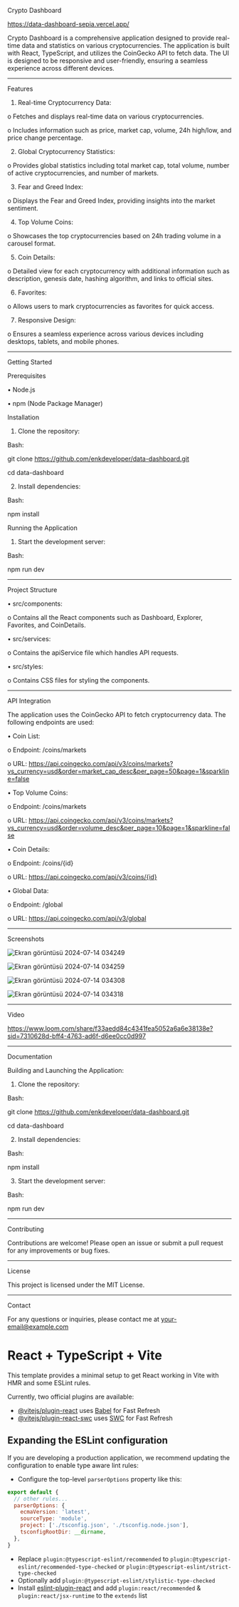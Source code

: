 Crypto Dashboard

https://data-dashboard-sepia.vercel.app/

Crypto Dashboard is a comprehensive application designed to provide real-time data and statistics on various cryptocurrencies. The application is built with React, TypeScript, and utilizes the CoinGecko API to fetch data. The UI is designed to be responsive and user-friendly, ensuring a seamless experience across different devices.

________________________________________


Features


1.	Real-time Cryptocurrency Data:

o	Fetches and displays real-time data on various cryptocurrencies.

o	Includes information such as price, market cap, volume, 24h high/low, and price change percentage.


2.	Global Cryptocurrency Statistics:

o	Provides global statistics including total market cap, total volume, number of active cryptocurrencies, and number of markets.


3.	Fear and Greed Index:

o	Displays the Fear and Greed Index, providing insights into the market sentiment.


4.	Top Volume Coins:

o	Showcases the top cryptocurrencies based on 24h trading volume in a carousel format.


5.	Coin Details:

o	Detailed view for each cryptocurrency with additional information such as description, genesis date, hashing algorithm, and links to official sites.


6.	Favorites:

o	Allows users to mark cryptocurrencies as favorites for quick access.


7.	Responsive Design:

o	Ensures a seamless experience across various devices including desktops, tablets, and mobile phones.
________________________________________


Getting Started


Prerequisites

•	Node.js

•	npm (Node Package Manager)


Installation


1.	Clone the repository:

Bash:

git clone https://github.com/enkdeveloper/data-dashboard.git

cd data-dashboard


2.	Install dependencies:


Bash:

npm install

Running the Application


1.	Start the development server:

Bash:

npm run dev
________________________________________


Project Structure

•	src/components:

o	Contains all the React components such as Dashboard, Explorer, Favorites, and CoinDetails.

•	src/services:

o	Contains the apiService file which handles API requests.

•	src/styles:

o	Contains CSS files for styling the components.
________________________________________


API Integration


The application uses the CoinGecko API to fetch cryptocurrency data. The following endpoints are used:

•	Coin List:

o	Endpoint: /coins/markets

o	URL: https://api.coingecko.com/api/v3/coins/markets?vs_currency=usd&order=market_cap_desc&per_page=50&page=1&sparkline=false

•	Top Volume Coins:

o	Endpoint: /coins/markets

o	URL: https://api.coingecko.com/api/v3/coins/markets?vs_currency=usd&order=volume_desc&per_page=10&page=1&sparkline=false

•	Coin Details:

o	Endpoint: /coins/{id}

o	URL: https://api.coingecko.com/api/v3/coins/{id}

•	Global Data:

o	Endpoint: /global

o	URL: https://api.coingecko.com/api/v3/global

________________________________________


Screenshots

![Ekran görüntüsü 2024-07-14 034249](https://github.com/user-attachments/assets/121f4b9f-3dd8-498e-b986-7489df05cd05)

![Ekran görüntüsü 2024-07-14 034259](https://github.com/user-attachments/assets/6bdfb59f-508c-4d53-9291-89aeb4915e35)

![Ekran görüntüsü 2024-07-14 034308](https://github.com/user-attachments/assets/ecff9818-c77f-4ae0-b526-c45575f21e0f)

![Ekran görüntüsü 2024-07-14 034318](https://github.com/user-attachments/assets/4f5f24c0-8aca-4d4e-bfb9-a6cb13072ef8)


________________________________________


Video 

https://www.loom.com/share/f33aedd84c4341fea5052a6a6e38138e?sid=7310628d-bff4-4763-ad6f-d6ee0cc0d997


____________________________________


Documentation

Building and Launching the Application:

1.	Clone the repository:

Bash:

git clone https://github.com/enkdeveloper/data-dashboard.git

cd data-dashboard


2.	Install dependencies:

Bash:

npm install


3.	Start the development server:

Bash:

npm run dev

________________________________________


Contributing

Contributions are welcome! Please open an issue or submit a pull request for any improvements or bug fixes.

________________________________________


License

This project is licensed under the MIT License.

________________________________________


Contact


For any questions or inquiries, please contact me at your-email@example.com



# React + TypeScript + Vite

This template provides a minimal setup to get React working in Vite with HMR and some ESLint rules.

Currently, two official plugins are available:

- [@vitejs/plugin-react](https://github.com/vitejs/vite-plugin-react/blob/main/packages/plugin-react/README.md) uses [Babel](https://babeljs.io/) for Fast Refresh
- [@vitejs/plugin-react-swc](https://github.com/vitejs/vite-plugin-react-swc) uses [SWC](https://swc.rs/) for Fast Refresh

## Expanding the ESLint configuration

If you are developing a production application, we recommend updating the configuration to enable type aware lint rules:

- Configure the top-level `parserOptions` property like this:

```js
export default {
  // other rules...
  parserOptions: {
    ecmaVersion: 'latest',
    sourceType: 'module',
    project: ['./tsconfig.json', './tsconfig.node.json'],
    tsconfigRootDir: __dirname,
  },
}
```

- Replace `plugin:@typescript-eslint/recommended` to `plugin:@typescript-eslint/recommended-type-checked` or `plugin:@typescript-eslint/strict-type-checked`
- Optionally add `plugin:@typescript-eslint/stylistic-type-checked`
- Install [eslint-plugin-react](https://github.com/jsx-eslint/eslint-plugin-react) and add `plugin:react/recommended` & `plugin:react/jsx-runtime` to the `extends` list
